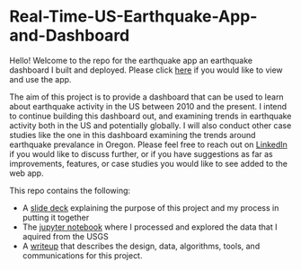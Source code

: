 # Real-Time-US-Earthquake-App-and-Dashboard

Hello! Welcome to the repo for the earthquake app an earthquake dashboard I built and deployed. Please click [here](https://share.streamlit.io/bronsonnh/streamlit_repo/main/nick-app.py) if you would like to  view and use the app. 

The aim of this project is to provide a dashboard that can be used to learn about earthquake activity in the US between 2010 and the present. I intend to continue building this dashboard out, and examining trends in earthquake activity both in the US and potentially globally. I will also conduct other case studies like the one in this dashboard examining the trends around earthquake prevalance in Oregon. Please feel free to reach out on [LinkedIn](https://www.linkedin.com/in/nicholas-h-bronson-2b2b9774/) if you would like to discuss further, or if you have suggestions as far as improvements, features, or case studies you would like to see added to the web app. 

This repo contains the following:
* A [slide deck](https://github.com/bronsonnh/Real-Time-US-Earthquake-App-and-Dashboard/blob/main/Data%20Engineering%20Powerpoint%20(1).pdf) explaining the purpose of this project and my process in putting it together
* The [jupyter notebook](https://github.com/bronsonnh/Real-Time-US-Earthquake-App-and-Dashboard/blob/main/Engineering%20Project%20Notebook.ipynb) where I processed and explored the data that I aquired from the USGS 
* A [writeup](https://github.com/bronsonnh/Real-Time-US-Earthquake-App-and-Dashboard/blob/main/Engineering_Writeup.md) that describes the design, data, algorithms, tools, and communications for this project. 


